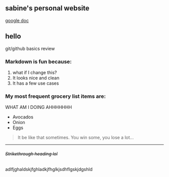 ## sabine's personal website

[google doc](https://docs.google.com/document/d/1LCm7A1Sqe4ichexJUedGeIt8pSQv5TBbvxzt9cwqCSM/edit?usp=sharing)




## hello
git/github basics review

### Markdown is **fun** because:

1. what if I change this?
2. It looks nice and clean
3. It has a few use cases

### My most frequent grocery list items are:
WHAT AM I DOING AHHHHHHH    
- Avocados 
- Onion
- Eggs

> It be like that sometimes.
> You win some, you lose a lot...

---

###### ~~Strikethrough heading lol~~


adlfjghaldskjfghladkjfhglkjsdhflgskjdgshld
